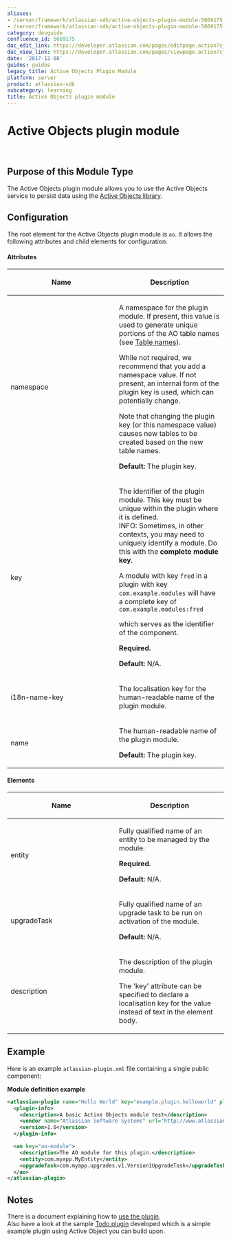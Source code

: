 ```yaml
---
aliases:
- /server/framework/atlassian-sdk/active-objects-plugin-module-5669175.html
- /server/framework/atlassian-sdk/active-objects-plugin-module-5669175.md
category: devguide
confluence_id: 5669175
dac_edit_link: https://developer.atlassian.com/pages/editpage.action?cjm=wozere&pageId=5669175
dac_view_link: https://developer.atlassian.com/pages/viewpage.action?cjm=wozere&pageId=5669175
date: '2017-12-08'
guides: guides
legacy_title: Active Objects Plugin Module
platform: server
product: atlassian-sdk
subcategory: learning
title: Active Objects plugin module
---
```

# Active Objects plugin module

 

## Purpose of this Module Type

The Active Objects plugin module allows you to use the Active Objects service to persist data using the <a href="http://activeobjects.java.net" class="external-link">Active Objects library</a>.

## Configuration

The root element for the Active Objects plugin module is `ao`. It allows the following attributes and child elements for configuration:

#### Attributes

<table>
<colgroup>
<col style="width: 50%" />
<col style="width: 50%" />
</colgroup>
<thead>
<tr class="header">
<th><p>Name</p></th>
<th><p>Description</p></th>
</tr>
</thead>
<tbody>
<tr class="odd">
<td><p>namespace</p></td>
<td><p>A namespace for the plugin module. If present, this value is used to generate unique portions of the AO table names (see <a href="/server/framework/atlassian-sdk/table-names">Table names</a>).</p>
<p>While not required, we recommend that you add a namespace value. If not present, an internal form of the plugin key is used, which can potentially change.</p>
<p>Note that changing the plugin key (or this namespace value) causes new tables to be created based on the new table names.</p>
<p><strong>Default:</strong> The plugin key.</p></td>
</tr>
<tr class="even">
<td><p>key</p></td>
<td><p>The identifier of the plugin module. This key must be unique within the plugin where it is defined.<br />
INFO: Sometimes, in other contexts, you may need to uniquely identify a module. Do this with the <strong>complete module key</strong>.</p>
<p>A module with key <code>fred</code> in a plugin with key <code>com.example.modules</code> will have a complete key of <code>com.example.modules:fred</code></p>
<p>which serves as the identifier of the component.</p>
<p><strong>Required.</strong></p>
<p><strong>Default:</strong> N/A.</p></td>
</tr>
<tr class="odd">
<td><p>i18n-name-key</p></td>
<td><p>The localisation key for the human-readable name of the plugin module.</p></td>
</tr>
<tr class="even">
<td><p>name</p></td>
<td><p>The human-readable name of the plugin module.</p>
<p><strong><strong>Default:</strong></strong> The plugin key.</p></td>
</tr>
</tbody>
</table>

#### Elements

<table>
<colgroup>
<col style="width: 50%" />
<col style="width: 50%" />
</colgroup>
<thead>
<tr class="header">
<th><p>Name</p></th>
<th><p>Description</p></th>
</tr>
</thead>
<tbody>
<tr class="odd">
<td><p>entity</p></td>
<td><p>Fully qualified name of an entity to be managed by the module.</p>
<p><strong>Required.</strong></p>
<p><strong>Default:</strong> N/A.</p></td>
</tr>
<tr class="even">
<td><p>upgradeTask</p></td>
<td><p>Fully qualified name of an upgrade task to be run on activation of the module.</p>
<p><strong>Default:</strong> N/A.</p></td>
</tr>
<tr class="odd">
<td><p>description</p></td>
<td><p>The description of the plugin module.</p>
<p>The 'key' attribute can be specified to declare a localisation key for the value instead of text in the element body.</p></td>
</tr>
</tbody>
</table>

## Example

Here is an example `atlassian-plugin.xml` file containing a single public component:

**Module definition example**

``` xml
<atlassian-plugin name="Hello World" key="example.plugin.helloworld" plugins-version="2">
  <plugin-info>
    <description>A basic Active Objects module test</description>
    <vendor name="Atlassian Software Systems" url="http://www.atlassian.com"/>
    <version>1.0</version>
  </plugin-info>

  <ao key="ao-module">
    <description>The AO module for this plugin.</description>
    <entity>com.myapp.MyEntity</entity>
    <upgradeTask>com.myapp.upgrades.v1.Version1UpgradeTask</upgradeTask>
  </ao>
</atlassian-plugin>
```

## Notes

There is a document explaining how to [use the plugin](https://developer.atlassian.com/display/AO/Developing+your+plugin+with+Active+Objects).  
Also have a look at the sample <a href="https://bitbucket.org/atlassian_tutorial/ao-tutorial" class="external-link">Todo plugin</a> developed which is a simple example plugin using Active Object you can build upon.














































































































































































































































































































































